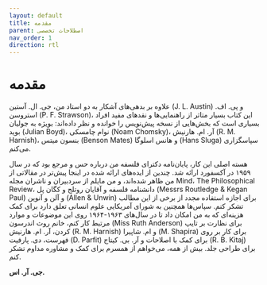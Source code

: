 ```yaml
---
layout: default
title: مقدمه
parent: اصطلاحات تخصصی
nav_order: 1
direction: rtl
---
```


# مقدمه
علاوه بر بدهی‌های آشکار به دو استاد من، جی. ال. آستین (J. L. Austin) و پی. اف. استروسن (P. F. Strawson)، این کتاب بسیار متاثر از راهنمایی‌ها و نقدهای مفید افراد بسیاری است که بخش‌هایی از نسخه پیش‌نویس را خوانده و نظر داده‌اند: بویژه به جولیان بوید (Julian Boyd)، نوام چامسکی (Noam Chomsky)، آر. ام. هارنیش (R. M. Harnish)، بنسون میتس (Benson Mates) و هانس اسلوگا (Hans Sluga) سپاسگزاری می‌کنم.

هسته اصلی این کار، پایان‌نامه دکترای فلسفه من درباره حس و مرجع بود که در سال ۱۹۵۹ در آکسفورد ارائه شد. چندین از ایده‌های ارائه شده در اینجا پیش‌تر در مقالاتی از من ظاهر شده‌اند، و من مایلم از سردبیران و ناشران مجله Mind، The Philosophical Review، دانشنامه فلسفه و آقایان روتلج و کگان پل (Messrs Routledge & Kegan Paul) و آلن و آنوین (Allen & Unwin) برای اجازه استفاده مجدد از برخی از این مطالب تشکر کنم. سپاس‌ها همچنین به شورای آمریکایی علوم انسانی تعلق دارد برای کمک هزینه‌ای که به من امکان داد تا در سال‌های ۱۹۶۳-۱۹۶۴ روی این موضوعات و موارد مرتبط کار کنم، خانم روث اندرسون (Miss Ruth Anderson) برای نظارت بر تایپ کردن، آر. ام. هارنیش (R. M. Harnish) و ام. شاپیرا (M. Shapira) برای کار بر روی فهرست، دی. پارفیت (D. Parfit) برای کمک با اصلاحات و آر. بی. کیتاج (R. B. Kitaj) برای طراحی جلد. بیش از همه، می‌خواهم از همسرم برای کمک و مشاوره مداوم تشکر کنم.

**جی. آر. اس.**
